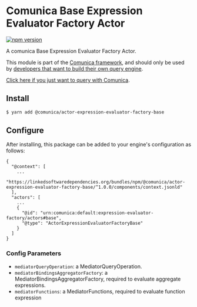 # Comunica Base Expression Evaluator Factory Actor

[![npm version](https://badge.fury.io/js/%40comunica%2Factor-expression-evaluator-factory-base.svg)](https://www.npmjs.com/package/@comunica/actor-expression-evaluator-factory-base)

A comunica Base Expression Evaluator Factory Actor.

This module is part of the [Comunica framework](https://github.com/comunica/comunica),
and should only be used by [developers that want to build their own query engine](https://comunica.dev/docs/modify/).

[Click here if you just want to query with Comunica](https://comunica.dev/docs/query/).

## Install

```bash
$ yarn add @comunica/actor-expression-evaluator-factory-base
```

## Configure

After installing, this package can be added to your engine's configuration as follows:
```text
{
  "@context": [
    ...
    "https://linkedsoftwaredependencies.org/bundles/npm/@comunica/actor-expression-evaluator-factory-base/^1.0.0/components/context.jsonld"  
  ],
  "actors": [
    ...
    {
      "@id": "urn:comunica:default:expression-evaluator-factory/actors#base",
      "@type": "ActorExpressionEvaluatorFactoryBase"
    }
  ]
}
```

### Config Parameters

* `mediatorQueryOperation`: a MediatorQueryOperation.
* `mediatorBindingsAggregatorFactory`: a MediatorBindingsAggregatorFactory, required to evaluate aggregate expressions.
* `mediatorFunctions`: a MediatorFunctions, required to evaluate function expression

